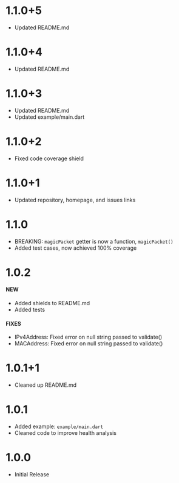 # 1.1.0+5
- Updated README.md
# 1.1.0+4
- Updated README.md
# 1.1.0+3
- Updated README.md
- Updated example/main.dart
# 1.1.0+2
- Fixed code coverage shield
# 1.1.0+1
- Updated repository, homepage, and issues links
# 1.1.0
- BREAKING: `magicPacket` getter is now a function, `magicPacket()`
- Added test cases, now achieved 100% coverage
# 1.0.2
#### NEW
- Added shields to README.md
- Added tests
#### FIXES
- IPv4Address: Fixed error on null string passed to validate()
- MACAddress: Fixed error on null string passed to validate()
# 1.0.1+1
- Cleaned up README.md
# 1.0.1
- Added example: `example/main.dart`
- Cleaned code to improve health analysis
# 1.0.0 
- Initial Release
